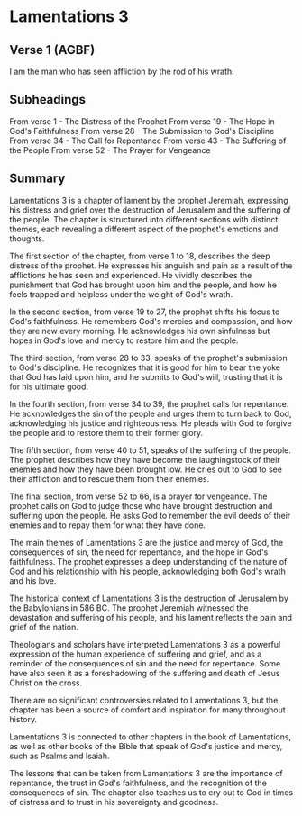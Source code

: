# Lamentations 3

## Verse 1 (AGBF)

I am the man who has seen affliction by the rod of his wrath.

## Subheadings

From verse 1 - The Distress of the Prophet
From verse 19 - The Hope in God's Faithfulness
From verse 28 - The Submission to God's Discipline
From verse 34 - The Call for Repentance
From verse 43 - The Suffering of the People
From verse 52 - The Prayer for Vengeance

## Summary

Lamentations 3 is a chapter of lament by the prophet Jeremiah, expressing his distress and grief over the destruction of Jerusalem and the suffering of the people. The chapter is structured into different sections with distinct themes, each revealing a different aspect of the prophet's emotions and thoughts.

The first section of the chapter, from verse 1 to 18, describes the deep distress of the prophet. He expresses his anguish and pain as a result of the afflictions he has seen and experienced. He vividly describes the punishment that God has brought upon him and the people, and how he feels trapped and helpless under the weight of God's wrath.

In the second section, from verse 19 to 27, the prophet shifts his focus to God's faithfulness. He remembers God's mercies and compassion, and how they are new every morning. He acknowledges his own sinfulness but hopes in God's love and mercy to restore him and the people.

The third section, from verse 28 to 33, speaks of the prophet's submission to God's discipline. He recognizes that it is good for him to bear the yoke that God has laid upon him, and he submits to God's will, trusting that it is for his ultimate good.

In the fourth section, from verse 34 to 39, the prophet calls for repentance. He acknowledges the sin of the people and urges them to turn back to God, acknowledging his justice and righteousness. He pleads with God to forgive the people and to restore them to their former glory.

The fifth section, from verse 40 to 51, speaks of the suffering of the people. The prophet describes how they have become the laughingstock of their enemies and how they have been brought low. He cries out to God to see their affliction and to rescue them from their enemies.

The final section, from verse 52 to 66, is a prayer for vengeance. The prophet calls on God to judge those who have brought destruction and suffering upon the people. He asks God to remember the evil deeds of their enemies and to repay them for what they have done.

The main themes of Lamentations 3 are the justice and mercy of God, the consequences of sin, the need for repentance, and the hope in God's faithfulness. The prophet expresses a deep understanding of the nature of God and his relationship with his people, acknowledging both God's wrath and his love.

The historical context of Lamentations 3 is the destruction of Jerusalem by the Babylonians in 586 BC. The prophet Jeremiah witnessed the devastation and suffering of his people, and his lament reflects the pain and grief of the nation.

Theologians and scholars have interpreted Lamentations 3 as a powerful expression of the human experience of suffering and grief, and as a reminder of the consequences of sin and the need for repentance. Some have also seen it as a foreshadowing of the suffering and death of Jesus Christ on the cross.

There are no significant controversies related to Lamentations 3, but the chapter has been a source of comfort and inspiration for many throughout history.

Lamentations 3 is connected to other chapters in the book of Lamentations, as well as other books of the Bible that speak of God's justice and mercy, such as Psalms and Isaiah.

The lessons that can be taken from Lamentations 3 are the importance of repentance, the trust in God's faithfulness, and the recognition of the consequences of sin. The chapter also teaches us to cry out to God in times of distress and to trust in his sovereignty and goodness.